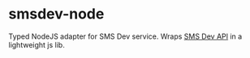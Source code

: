 # smsdev-node
Typed NodeJS adapter for SMS Dev service. Wraps [SMS Dev API](https://www.smsdev.com.br/) in a lightweight js lib.
